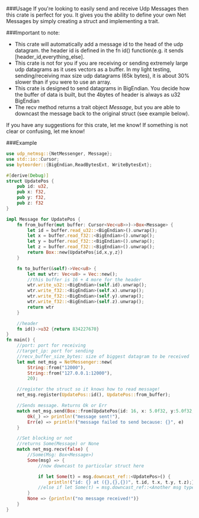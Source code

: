 ###Usage
If you're looking to easily send and receive Udp Messages then this crate is perfect for you. 
It gives you the ability to define your own Net Messages by simply creating a struct
and implementing a trait.

###Important to note:
- This crate will automatically add a message id to the head of the udp datagram. the header id is 
defined in the fn id() function(e.g. it sends [header_id,everything_else]. 
- This crate is not for you if you are receiving or sending extremely large udp datagrams
as it uses vectors as a buffer. In my light testing, sending/receiving max size udp datagrams
(65k bytes), it is about 30% slower than if you were to use an array.
- This crate is designed to send datagrams in BigEndian. You decide how the buffer of data is built,
but the 4bytes of header is always as u32 BigEndian
- The recv method returns a trait object *Message*, but you are able to downcast the message 
back to the original struct (see example below).

If you have any suggestions for this crate, let me know! If something is not clear or confusing, let me know!

###Example
```rust
use udp_netmsg::{NetMessenger, Message};
use std::io::Cursor;
use byteorder::{BigEndian,ReadBytesExt, WriteBytesExt};

#[derive(Debug)]
struct UpdatePos {
    pub id: u32,
    pub x: f32,
    pub y: f32,
    pub z: f32
}

impl Message for UpdatePos {
    fn from_buffer(mut buffer: Cursor<Vec<u8>>)->Box<Message> {
        let id = buffer.read_u32::<BigEndian>().unwrap();
        let x = buffer.read_f32::<BigEndian>().unwrap();
        let y = buffer.read_f32::<BigEndian>().unwrap();
        let z = buffer.read_f32::<BigEndian>().unwrap();
        return Box::new(UpdatePos{id,x,y,z})
    }

    fn to_buffer(&self)->Vec<u8> {
        let mut wtr: Vec<u8> = Vec::new();
        //this buffer is 16 + 4 more for the header
        wtr.write_u32::<BigEndian>(self.id).unwrap();
        wtr.write_f32::<BigEndian>(self.x).unwrap();
        wtr.write_f32::<BigEndian>(self.y).unwrap();
        wtr.write_f32::<BigEndian>(self.z).unwrap();
        return wtr
    }

    //header
    fn id()->u32 {return 834227670}
}
fn main() {
    //port: port for receiving
    //target_ip: port for sending
    //recv_buffer_size_bytes: size of biggest datagram to be received
    let mut net_msg = NetMessenger::new(
        String::from("12000"),
        String::from("127.0.0.1:12000"),
        20);

    //register the struct so it knows how to read message!
    net_msg.register(UpdatePos::id(), UpdatePos::from_buffer);

    //Sends message. Returns Ok or Err
    match net_msg.send(Box::from(UpdatePos{id: 16, x: 5.0f32, y:5.0f32, z:5.0f32})) {
        Ok(_) => println!("message sent!"),
        Err(e) => println!("message failed to send because: {}", e)
    }

    //Set blocking or not
    //returns Some(Message) or None
    match net_msg.recv(false) {
        //Some(Msg: Box<Message>)
        Some(msg) => {
            //now downcast to particular struct here

            if let Some(t) = msg.downcast_ref::<UpdatePos>() {
                println!("id: {} at ({},{},{})", t.id, t.x, t.y, t.z);}
            //else if let Some(t) = msg.downcast_ref::<Another msg type>() {}
        }
        None => {println!("no message received!")}
    }
}
```
